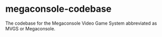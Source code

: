 # megaconsole-codebase
The codebase for the Megaconsole Video Game System abbreviated as MVGS or Megaconsole.
